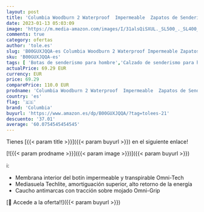 ```yaml
---
layout: post
title: 'Columbia Woodburn 2 Waterproof  Impermeable  Zapatos de Senderismo Bajos Hombre  Marrón  Cordovan x Cinnamon   41 EU'
date: 2023-01-13 05:03:09
image: 'https://m.media-amazon.com/images/I/31alsQiSXUL._SL500_._SL400_.jpg'
comments: true
category: ofertas
author: 'tole.es'
slug: 'B00GUXJQQA-es Columbia Woodburn 2 Waterproof Impermeable Zapatos de...'
sku: 'B00GUXJQQA-es'
tags: [ 'Botas de senderismo para hombre','Calzado de senderismo para hombre','Calzado deportivo para hombre','Moda','Moda Hombre','Zapatillas y calzado deportivo para hombre','Zapatos para hombre','columbia','zapatos','🇪🇸', ]
actualPrice: 69.29 EUR
currency: EUR
price: 69.29
comparePrice: 110.0 EUR
prodname: 'Columbia Woodburn 2 Waterproof  Impermeable  Zapatos de Senderismo Bajos Hombre  Marrón  Cordovan x Cinnamon   41 EU'
country: 'es'
flag: '🇪🇸'
brand: 'Columbia'
buyurl: 'https://www.amazon.es/dp/B00GUXJQQA/?tag=tolees-21'
descuento: '37.01'
average: '60.0754545454545'
---
```


Tienes [{{< param title >}}]({{< param buyurl >}}) en el siguiente enlace!

[![{{< param prodname >}}]({{< param image >}})]({{< param buyurl >}})

ℹ️:

- Membrana interior del botín impermeable y transpirable Omni-Tech
- Mediasuela Techlite, amortiguación superior, alto retorno de la energía
- Caucho antimarcas con tracción sobre mojado Omni-Grip

[🛒 Accede a la oferta!!]({{< param buyurl >}})

